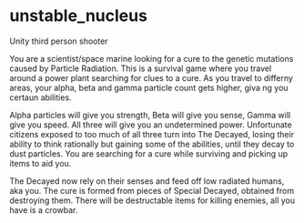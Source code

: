 # unstable_nucleus
Unity third person shooter

You are a scientist/space marine looking for a cure to the genetic mutations caused by Particle Radiation. This is a survival game where you travel around a power plant searching for clues to a cure. As you travel to differny areas, your alpha, beta and gamma particle count gets higher, giva ng you certaun abilities.

Alpha particles will give you strength, Beta will give you sense, Gamma will give you speed. All three will give you an undetermined power. Unfortunate citizens exposed to too much of all three turn into The Decayed, losing their ability to think rationally but gaining some of the abilities, until they decay to dust particles. You are searching for a cure while surviving and picking up items to aid you. 

The Decayed now rely on their senses and feed off low radiated humans, aka you. The cure is formed from pieces of Special Decayed, obtained from destroying them. There will be destructable items for killing enemies, all you have is a crowbar.
